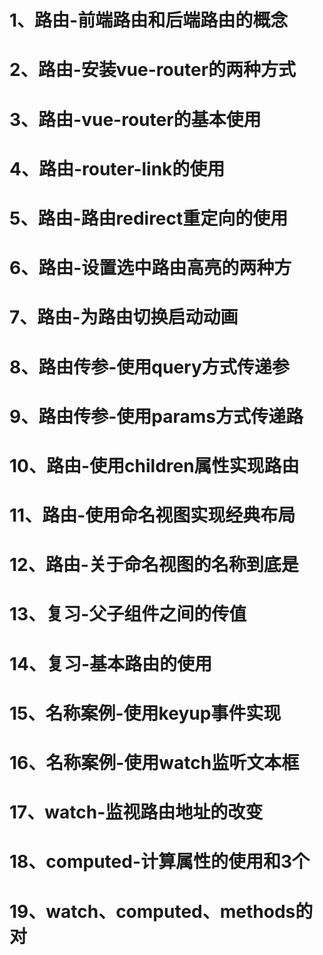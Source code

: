 # 1、路由-前端路由和后端路由的概念
# 2、路由-安装vue-router的两种方式
# 3、路由-vue-router的基本使用
# 4、路由-router-link的使用
# 5、路由-路由redirect重定向的使用
# 6、路由-设置选中路由高亮的两种方
# 7、路由-为路由切换启动动画
# 8、路由传参-使用query方式传递参
# 9、路由传参-使用params方式传递路
# 10、路由-使用children属性实现路由
# 11、路由-使用命名视图实现经典布局
# 12、路由-关于命名视图的名称到底是
# 13、复习-父子组件之间的传值
# 14、复习-基本路由的使用
# 15、名称案例-使用keyup事件实现
# 16、名称案例-使用watch监听文本框
# 17、watch-监视路由地址的改变
# 18、computed-计算属性的使用和3个
# 19、watch、computed、methods的对